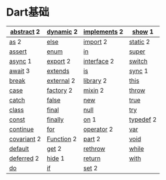 # Dart基础

| [abstract](https://dart.cn/guides/language/language-tour#abstract-classes) 2 | [dynamic](https://dart.cn/guides/language/language-tour#important-concepts) 2 | [implements](https://dart.cn/guides/language/language-tour#implicit-interfaces) 2 | [show](https://dart.cn/guides/language/language-tour#importing-only-part-of-a-library) 1 |
| ------------------------------------------------------------ | ------------------------------------------------------------ | ------------------------------------------------------------ | ------------------------------------------------------------ |
| [as](https://dart.cn/guides/language/language-tour#type-test-operators) 2 | [else](https://dart.cn/guides/language/language-tour#if-and-else) | [import](https://dart.cn/guides/language/language-tour#using-libraries) 2 | [static](https://dart.cn/guides/language/language-tour#class-variables-and-methods) 2 |
| [assert](https://dart.cn/guides/language/language-tour#assert) | [enum](https://dart.cn/guides/language/language-tour#enumerated-types) | [in](https://dart.cn/guides/language/language-tour#for-loops) | [super](https://dart.cn/guides/language/language-tour#extending-a-class) |
| [async](https://dart.cn/guides/language/language-tour#asynchrony-support) 1 | [export](https://dart.cn/guides/libraries/create-library-packages) 2 | [interface](https://stackoverflow.com/questions/28595501/was-the-interface-keyword-removed-from-dart) 2 | [switch](https://dart.cn/guides/language/language-tour#switch-and-case) |
| [await](https://dart.cn/guides/language/language-tour#asynchrony-support) 3 | [extends](https://dart.cn/guides/language/language-tour#extending-a-class) | [is](https://dart.cn/guides/language/language-tour#type-test-operators) | [sync](https://dart.cn/guides/language/language-tour#generators) 1 |
| [break](https://dart.cn/guides/language/language-tour#break-and-continue) | [external](https://stackoverflow.com/questions/24929659/what-does-external-mean-in-dart) 2 | [library](https://dart.cn/guides/language/language-tour#libraries-and-visibility) 2 | [this](https://dart.cn/guides/language/language-tour#constructors) |
| [case](https://dart.cn/guides/language/language-tour#switch-and-case) | [factory](https://dart.cn/guides/language/language-tour#factory-constructors) 2 | [mixin](https://dart.cn/guides/language/language-tour#adding-features-to-a-class-mixins) 2 | [throw](https://dart.cn/guides/language/language-tour#throw) |
| [catch](https://dart.cn/guides/language/language-tour#catch) | [false](https://dart.cn/guides/language/language-tour#booleans) | [new](https://dart.cn/guides/language/language-tour#using-constructors) | [true](https://dart.cn/guides/language/language-tour#booleans) |
| [class](https://dart.cn/guides/language/language-tour#instance-variables) | [final](https://dart.cn/guides/language/language-tour#final-and-const) | [null](https://dart.cn/guides/language/language-tour#default-value) | [try](https://dart.cn/guides/language/language-tour#catch)   |
| [const](https://dart.cn/guides/language/language-tour#final-and-const) | [finally](https://dart.cn/guides/language/language-tour#finally) | [on](https://dart.cn/guides/language/language-tour#catch) 1  | [typedef](https://dart.cn/guides/language/language-tour#typedefs) 2 |
| [continue](https://dart.cn/guides/language/language-tour#break-and-continue) | [for](https://dart.cn/guides/language/language-tour#for-loops) | [operator](https://dart.cn/guides/language/language-tour#overridable-operators) 2 | [var](https://dart.cn/guides/language/language-tour#variables) |
| [covariant](https://dart.cn/guides/language/sound-problems#the-covariant-keyword) 2 | [Function](https://dart.cn/guides/language/language-tour#functions) 2 | [part](https://dart.cn/guides/libraries/create-library-packages#organizing-a-library-package) 2 | [void](https://medium.com/dartlang/dart-2-legacy-of-the-void-e7afb5f44df0) |
| [default](https://dart.cn/guides/language/language-tour#switch-and-case) | [get](https://dart.cn/guides/language/language-tour#getters-and-setters) 2 | [rethrow](https://dart.cn/guides/language/language-tour#catch) | [while](https://dart.cn/guides/language/language-tour#while-and-do-while) |
| [deferred](https://dart.cn/guides/language/language-tour#lazily-loading-a-library) 2 | [hide](https://dart.cn/guides/language/language-tour#importing-only-part-of-a-library) 1 | [return](https://dart.cn/guides/language/language-tour#functions) | [with](https://dart.cn/guides/language/language-tour#adding-features-to-a-class-mixins) |
| [do](https://dart.cn/guides/language/language-tour#while-and-do-while) | [if](https://dart.cn/guides/language/language-tour#if-and-else) | [set](https://dart.cn/guides/language/language-tour#getters-and-setters) 2 |                                                              |


